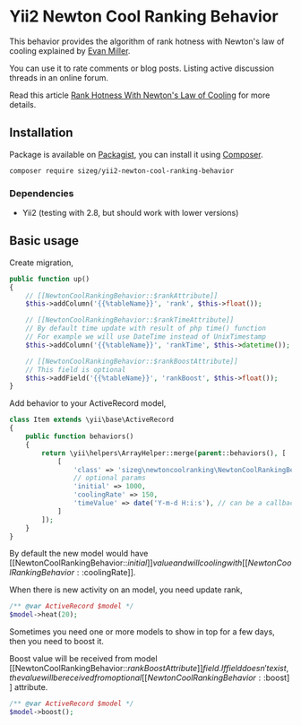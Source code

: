 # Yii2 Newton Cool Ranking Behavior

This behavior provides the algorithm of rank hotness with Newton's law of cooling
explained by [Evan Miller](http://www.evanmiller.org/).

You can use it to rate comments or blog posts. Listing active discussion threads in an online forum.

Read this article [Rank Hotness With Newton's Law of Cooling](http://www.evanmiller.org/rank-hotness-with-newtons-law-of-cooling.html) for more details.

## Installation

Package is available on [Packagist](https://packagist.org/packages/sizeg/yii2-newton-cool-ranking-behavior),
you can install it using [Composer](http://getcomposer.org).

```shell
composer require sizeg/yii2-newton-cool-ranking-behavior
```

### Dependencies

- Yii2 (testing with 2.8, but should work with lower versions)

## Basic usage

Create migration,

```php
public function up()
{
    // [[NewtonCoolRankingBehavior::$rankAttribute]]
    $this->addColumn('{{%tableName}}', 'rank', $this->float());

    // [[NewtonCoolRankingBehavior::$rankTimeAttribute]]
    // By default time update with result of php time() function
    // For example we will use DateTime instead of UnixTimestamp
    $this->addColumn('{{%tableName}}', 'rankTime', $this->datetime());

    // [[NewtonCoolRankingBehavior::$rankBoostAttribute]]
    // This field is optional
    $this->addField('{{%tableName}}', 'rankBoost', $this->float());
}

```

Add behavior to your ActiveRecord model,

```php
class Item extends \yii\base\ActiveRecord
{
    public function behaviors()
    {
        return \yii\helpers\ArrayHelper::merge(parent::behaviors(), [
            [
                'class' => 'sizeg\newtoncoolranking\NewtonCoolRankingBehavior',
                // optional params
                'initial' => 1000, 
                'coolingRate' => 150,
                'timeValue' => date('Y-m-d H:i:s'), // can be a callback function
            ]
        ]);
    }
}
```

By default the new model would have [[NewtonCoolRankingBehavior::$initial]] value
and will cooling with [[NewtonCoolRankingBehavior::$coolingRate]].

When there is new activity on an model, you need update rank,

```php
/** @var ActiveRecord $model */
$model->heat(20);
```

Sometimes you need one or more models to show in top for a few days, then you need to boost it.

Boost value will be received from model [[NewtonCoolRankingBehavior::$rankBoostAttribute]] field.
If field doesn't exist, the value will be received from optional [[NewtonCoolRankingBehavior::$boost]] attribute.

```php
/** @var ActiveRecord $model */
$model->boost();
```

